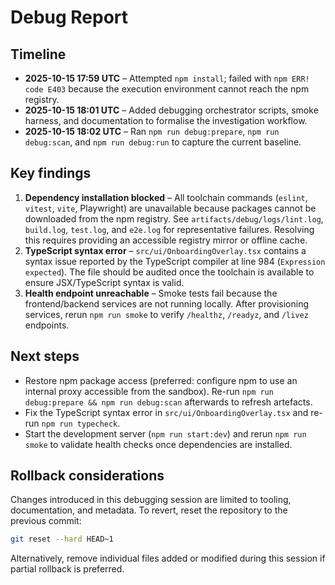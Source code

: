 # Debug Report

## Timeline

- **2025-10-15 17:59 UTC** – Attempted `npm install`; failed with `npm ERR! code E403` because the
  execution environment cannot reach the npm registry.
- **2025-10-15 18:01 UTC** – Added debugging orchestrator scripts, smoke harness, and documentation
  to formalise the investigation workflow.
- **2025-10-15 18:02 UTC** – Ran `npm run debug:prepare`, `npm run debug:scan`, and `npm run
  debug:run` to capture the current baseline.

## Key findings

1. **Dependency installation blocked** – All toolchain commands (`eslint`, `vitest`, `vite`,
   Playwright) are unavailable because packages cannot be downloaded from the npm registry. See
   `artifacts/debug/logs/lint.log`, `build.log`, `test.log`, and `e2e.log` for representative
   failures. Resolving this requires providing an accessible registry mirror or offline cache.
2. **TypeScript syntax error** – `src/ui/OnboardingOverlay.tsx` contains a syntax issue reported by
   the TypeScript compiler at line 984 (`Expression expected`). The file should be audited once the
   toolchain is available to ensure JSX/TypeScript syntax is valid.
3. **Health endpoint unreachable** – Smoke tests fail because the frontend/backend services are not
   running locally. After provisioning services, rerun `npm run smoke` to verify `/healthz`,
   `/readyz`, and `/livez` endpoints.

## Next steps

- Restore npm package access (preferred: configure npm to use an internal proxy accessible from the
  sandbox). Re-run `npm run debug:prepare && npm run debug:scan` afterwards to refresh artefacts.
- Fix the TypeScript syntax error in `src/ui/OnboardingOverlay.tsx` and re-run `npm run typecheck`.
- Start the development server (`npm run start:dev`) and rerun `npm run smoke` to validate health
  checks once dependencies are installed.

## Rollback considerations

Changes introduced in this debugging session are limited to tooling, documentation, and metadata.
To revert, reset the repository to the previous commit:

```bash
git reset --hard HEAD~1
```

Alternatively, remove individual files added or modified during this session if partial rollback is
preferred.
